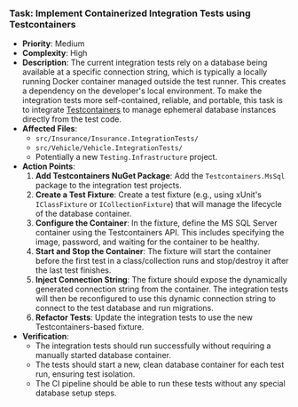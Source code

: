 ### Task: Implement Containerized Integration Tests using Testcontainers

-   **Priority**: Medium
-   **Complexity**: High
-   **Description**: The current integration tests rely on a database being available at a specific connection string, which is typically a locally running Docker container managed outside the test runner. This creates a dependency on the developer's local environment. To make the integration tests more self-contained, reliable, and portable, this task is to integrate [Testcontainers](https://testcontainers.com/) to manage ephemeral database instances directly from the test code.
-   **Affected Files**:
    -   `src/Insurance/Insurance.IntegrationTests/`
    -   `src/Vehicle/Vehicle.IntegrationTests/`
    -   Potentially a new `Testing.Infrastructure` project.
-   **Action Points**:
    1.  **Add Testcontainers NuGet Package**: Add the `Testcontainers.MsSql` package to the integration test projects.
    2.  **Create a Test Fixture**: Create a test fixture (e.g., using xUnit's `IClassFixture` or `ICollectionFixture`) that will manage the lifecycle of the database container.
    3.  **Configure the Container**: In the fixture, define the MS SQL Server container using the Testcontainers API. This includes specifying the image, password, and waiting for the container to be healthy.
    4.  **Start and Stop the Container**: The fixture will start the container before the first test in a class/collection runs and stop/destroy it after the last test finishes.
    5.  **Inject Connection String**: The fixture should expose the dynamically generated connection string from the container. The integration tests will then be reconfigured to use this dynamic connection string to connect to the test database and run migrations.
    6.  **Refactor Tests**: Update the integration tests to use the new Testcontainers-based fixture.
-   **Verification**:
    -   The integration tests should run successfully without requiring a manually started database container.
    -   The tests should start a new, clean database container for each test run, ensuring test isolation.
    -   The CI pipeline should be able to run these tests without any special database setup steps.
